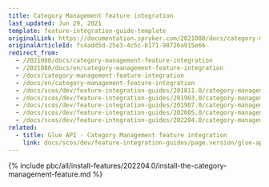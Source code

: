 ```yaml
---
title: Category Management feature integration
last_updated: Jun 29, 2021
template: feature-integration-guide-template
originalLink: https://documentation.spryker.com/2021080/docs/category-management-feature-integration
originalArticleId: fc4add5d-25e3-4c5c-b171-98726a915e66
redirect_from:
  - /2021080/docs/category-management-feature-integration
  - /2021080/docs/en/category-management-feature-integration
  - /docs/category-management-feature-integration
  - /docs/en/category-management-feature-integration
  - /docs/scos/dev/feature-integration-guides/201811.0/category-management-feature-integration.html
  - /docs/scos/dev/feature-integration-guides/201903.0/category-management-feature-integration.html
  - /docs/scos/dev/feature-integration-guides/201907.0/category-management-feature-integration.html
  - /docs/scos/dev/feature-integration-guides/202005.0/category-management-feature-integration.html
  - /docs/scos/dev/feature-integration-guides/202204.0/category-management-feature-integration.html
related:
  - title: Glue API - Category Management feature integration
    link: docs/scos/dev/feature-integration-guides/page.version/glue-api/glue-api-category-management-feature-integration.html
---
```


{% include pbc/all/install-features/202204.0/install-the-category-management-feature.md %} <!-- To edit, see /_includes/pbc/all/install-features/202204.0/install-the-category-management-feature.md -->
